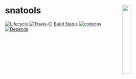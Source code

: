 
<!-- README.Rmd generates README.md. -->

# snatools <a href="http://res.cloudinary.com/syknapptic/image/upload/v1537658876/logo_bnrvvg.png"> <img src="http://res.cloudinary.com/syknapptic/image/upload/v1537658876/logo_bnrvvg.png" align="right" height="24%" width="24%" href="http://res.cloudinary.com/syknapptic/image/upload/v1537658876/logo_bnrvvg.png"/> </a>

[![Lifecycle](https://img.shields.io/badge/lifecycle-experimental-orange.svg)](https://www.tidyverse.org/lifecycle/#experimental)
[![Travis-CI Build
Status](https://travis-ci.org/NPSCORELAB/COREsna.svg?branch=master)](https://travis-ci.org/NPSCORELAB/COREsna)
[![codecov](https://codecov.io/gh/knapply/snatools/branch/master/graph/badge.svg)](https://codecov.io/gh/NPSCORELAB/COREsna)
[![Depends](https://img.shields.io/badge/Depends-GNU_R%3E=3.1-blue.svg)](https://www.r-project.org/)

<!-- [![GitHub Downloads](https://img.shields.io/github/downloads/knapply/snatools/total.svg)](https://github.com/knapply/snatools) -->

